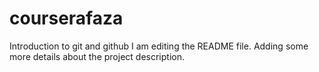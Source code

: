 # courserafaza
Introduction to git and github
I am editing the README file. Adding some more details about the project description.
